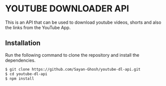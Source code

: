 # YOUTUBE DOWNLOADER API

This is an API that can be used to download youtube videos, shorts and also the links from the YouTube App.

## Installation

Run the following command to clone the repository and install the dependencies.

```sh
$ git clone https://github.com/Sayan-Ghosh/youtube-dl-api.git
$ cd youtube-dl-api
$ npm install
```
